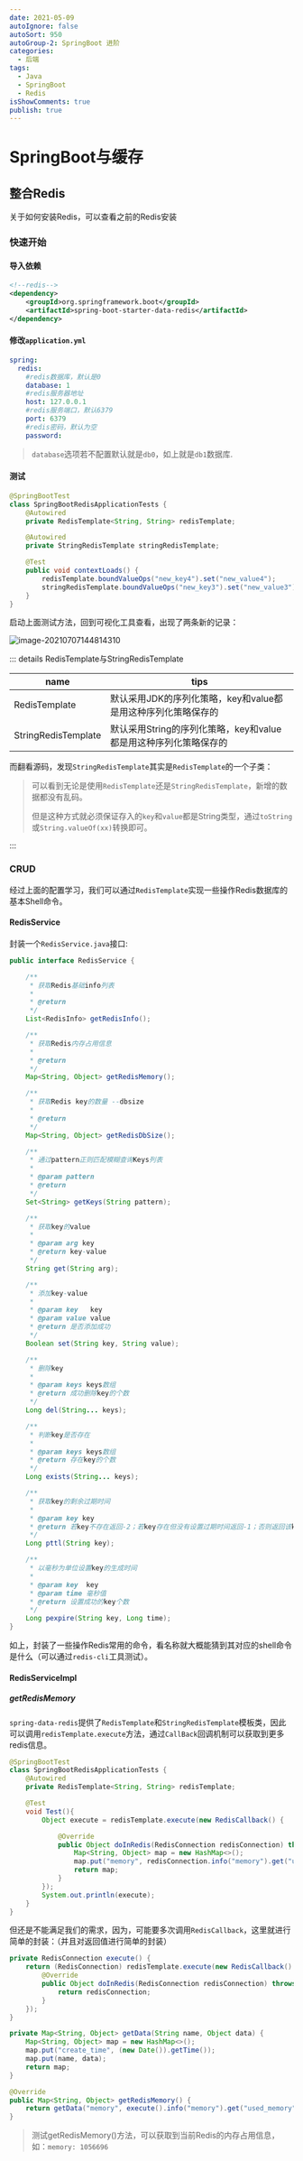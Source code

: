 ```yaml
---
date: 2021-05-09
autoIgnore: false
autoSort: 950
autoGroup-2: SpringBoot 进阶
categories:
  - 后端
tags:
  - Java
  - SpringBoot
  - Redis
isShowComments: true
publish: true
---
```


# SpringBoot与缓存

## 整合Redis

关于如何安装Redis，可以查看之前的Redis安装

### 快速开始

#### 导入依赖

```xml
<!--redis-->
<dependency>
    <groupId>org.springframework.boot</groupId>
    <artifactId>spring-boot-starter-data-redis</artifactId>
</dependency>
```

#### 修改`application.yml`

```yaml
spring:
  redis:
    #redis数据库，默认是0
    database: 1
    #redis服务器地址
    host: 127.0.0.1
    #redis服务端口，默认6379
    port: 6379
    #redis密码，默认为空
    password:
```

> `database`选项若不配置默认就是`db0`，如上就是`db1`数据库.

#### 测试

```java
@SpringBootTest
class SpringBootRedisApplicationTests {
	@Autowired
	private RedisTemplate<String, String> redisTemplate;

	@Autowired
	private StringRedisTemplate stringRedisTemplate;

	@Test
	public void contextLoads() {
		redisTemplate.boundValueOps("new_key4").set("new_value4");
		stringRedisTemplate.boundValueOps("new_key3").set("new_value3");
	}
}
```

启动上面测试方法，回到可视化工具查看，出现了两条新的记录：

![image-20210707144814310](media/7.SpringBoot与缓存.assets/image-20210707144814310.png)

::: details RedisTemplate与StringRedisTemplate

| name                | tips                                                         |
| ------------------- | ------------------------------------------------------------ |
| RedisTemplate       | 默认采用JDK的序列化策略，key和value都是用这种序列化策略保存的 |
| StringRedisTemplate | 默认采用String的序列化策略，key和value都是用这种序列化策略保存的 |

而翻看源码，发现`StringRedisTemplate`其实是`RedisTemplate`的一个子类：

> 可以看到无论是使用`RedisTemplate`还是`StringRedisTemplate`，新增的数据都没有乱码。
>
> 但是这种方式就必须保证存入的`key`和`value`都是String类型，通过`toString`或`String.valueOf(xx)`转换即可。

:::

### CRUD

经过上面的配置学习，我们可以通过`RedisTemplate`实现一些操作Redis数据库的基本Shell命令。

#### RedisService

封装一个`RedisService.java`接口:

```java
public interface RedisService {

    /**
     * 获取Redis基础info列表
     *
     * @return
     */
    List<RedisInfo> getRedisInfo();

    /**
     * 获取Redis内存占用信息
     *
     * @return
     */
    Map<String, Object> getRedisMemory();

    /**
     * 获取Redis key的数量 --dbsize
     *
     * @return
     */
    Map<String, Object> getRedisDbSize();

    /**
     * 通过pattern正则匹配模糊查询Keys列表
     *
     * @param pattern
     * @return
     */
    Set<String> getKeys(String pattern);

    /**
     * 获取key的value
     *
     * @param arg key
     * @return key-value
     */
    String get(String arg);

    /**
     * 添加key-value
     *
     * @param key   key
     * @param value value
     * @return 是否添加成功
     */
    Boolean set(String key, String value);

    /**
     * 删除key
     *
     * @param keys keys数组
     * @return 成功删除key的个数
     */
    Long del(String... keys);

    /**
     * 判断key是否存在
     *
     * @param keys keys数组
     * @return 存在key的个数
     */
    Long exists(String... keys);

    /**
     * 获取key的剩余过期时间
     *
     * @param key key
     * @return 若key不存在返回-2；若key存在但没有设置过期时间返回-1；否则返回该key的剩余过期时间
     */
    Long pttl(String key);

    /**
     * 以毫秒为单位设置key的生成时间
     *
     * @param key  key
     * @param time 毫秒值
     * @return 设置成功的key个数
     */
    Long pexpire(String key, Long time);
}
```

如上，封装了一些操作Redis常用的命令，看名称就大概能猜到其对应的shell命令是什么（可以通过`redis-cli`工具测试）。

#### RedisServiceImpl

##### getRedisMemory

`spring-data-redis`提供了`RedisTemplate`和`StringRedisTemplate`模板类，因此可以调用`redisTemplate.execute`方法，通过`CallBack`回调机制可以获取到更多redis信息。

```java
@SpringBootTest
class SpringBootRedisApplicationTests {
	@Autowired
	private RedisTemplate<String, String> redisTemplate;

	@Test
	void Test(){
		Object execute = redisTemplate.execute(new RedisCallback() {

			@Override
			public Object doInRedis(RedisConnection redisConnection) throws DataAccessException {
				Map<String, Object> map = new HashMap<>();
				map.put("memory", redisConnection.info("memory").get("used_memory"));
				return map;
			}
		});
		System.out.println(execute);
	}
}
```

但还是不能满足我们的需求，因为，可能要多次调用`RedisCallback`，这里就进行简单的封装：（并且对返回值进行简单的封装）

```java
private RedisConnection execute() {
    return (RedisConnection) redisTemplate.execute(new RedisCallback() {
        @Override
        public Object doInRedis(RedisConnection redisConnection) throws DataAccessException {
            return redisConnection;
        }
    });
}

private Map<String, Object> getData(String name, Object data) {
    Map<String, Object> map = new HashMap<>();
    map.put("create_time", (new Date()).getTime());
    map.put(name, data);
    return map;
}

@Override
public Map<String, Object> getRedisMemory() {
    return getData("memory", execute().info("memory").get("used_memory"));
}
```

> 测试getRedisMemory()方法，可以获取到当前Redis的内存占用信息，如：`memory: 1056696`
